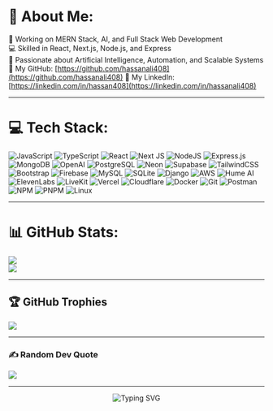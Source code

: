 # 💫 About Me:
🔭 Working on MERN Stack, AI, and Full Stack Web Development<br>
💻 Skilled in React, Next.js, Node.js, and Express<br>
🤖 Passionate about Artificial Intelligence, Automation, and Scalable Systems<br>
🐙 My GitHub: [https://github.com/hassanali408](https://github.com/hassanali408)
🔗 My LinkedIn: [https://linkedin.com/in/hassan408](https://linkedin.com/in/hassanali408)


---

# 💻 Tech Stack:
![JavaScript](https://img.shields.io/badge/javascript-%23323330.svg?style=for-the-badge&logo=javascript&logoColor=%23F7DF1E)
![TypeScript](https://img.shields.io/badge/typescript-%23007ACC.svg?style=for-the-badge&logo=typescript&logoColor=white)
![React](https://img.shields.io/badge/react-%2320232a.svg?style=for-the-badge&logo=react&logoColor=%2361DAFB)
![Next JS](https://img.shields.io/badge/Next-black?style=for-the-badge&logo=next.js&logoColor=white)
![NodeJS](https://img.shields.io/badge/node.js-6DA55F?style=for-the-badge&logo=node.js&logoColor=white)
![Express.js](https://img.shields.io/badge/express.js-%23404d59.svg?style=for-the-badge&logo=express&logoColor=%2361DAFB)
![MongoDB](https://img.shields.io/badge/MongoDB-%234ea94b.svg?style=for-the-badge&logo=mongodb&logoColor=white)
![OpenAI](https://img.shields.io/badge/OpenAI-%23000000.svg?style=for-the-badge&logo=openai&logoColor=white)
![PostgreSQL](https://img.shields.io/badge/postgresql-%23316192.svg?style=for-the-badge&logo=postgresql&logoColor=white)
![Neon](https://img.shields.io/badge/Neon-%23000000.svg?style=for-the-badge&logo=neon&logoColor=00E599)
![Supabase](https://img.shields.io/badge/Supabase-3FCF8E?style=for-the-badge&logo=supabase&logoColor=white)
![TailwindCSS](https://img.shields.io/badge/tailwindcss-%2338B2AC.svg?style=for-the-badge&logo=tailwind-css&logoColor=white)
![Bootstrap](https://img.shields.io/badge/bootstrap-%23563D7C.svg?style=for-the-badge&logo=bootstrap&logoColor=white)
![Firebase](https://img.shields.io/badge/firebase-%23039BE5.svg?style=for-the-badge&logo=firebase)
![MySQL](https://img.shields.io/badge/mysql-%2300f.svg?style=for-the-badge&logo=mysql&logoColor=white)
![SQLite](https://img.shields.io/badge/sqlite-%2307405e.svg?style=for-the-badge&logo=sqlite&logoColor=white)
![Django](https://img.shields.io/badge/django-%23092E20.svg?style=for-the-badge&logo=django&logoColor=white)
![AWS](https://img.shields.io/badge/AWS-%23FF9900.svg?style=for-the-badge&logo=amazon-aws&logoColor=white)
![Hume AI](https://img.shields.io/badge/HumeAI-%23000000.svg?style=for-the-badge&logoColor=white)
![ElevenLabs](https://img.shields.io/badge/ElevenLabs-%23FF6B00.svg?style=for-the-badge&logoColor=white)
![LiveKit](https://img.shields.io/badge/LiveKit-%23000000.svg?style=for-the-badge&logo=webrtc&logoColor=white)
![Vercel](https://img.shields.io/badge/vercel-%23000000.svg?style=for-the-badge&logo=vercel&logoColor=white)
![Cloudflare](https://img.shields.io/badge/Cloudflare-F38020?style=for-the-badge&logo=Cloudflare&logoColor=white)
![Docker](https://img.shields.io/badge/docker-%230db7ed.svg?style=for-the-badge&logo=docker&logoColor=white)
![Git](https://img.shields.io/badge/Git-%23F05033.svg?style=for-the-badge&logo=git&logoColor=white)
![Postman](https://img.shields.io/badge/Postman-FF6C37?style=for-the-badge&logo=postman&logoColor=white)
![NPM](https://img.shields.io/badge/NPM-%23CB3837.svg?style=for-the-badge&logo=npm&logoColor=white)
![PNPM](https://img.shields.io/badge/PNPM-%23F69220.svg?style=for-the-badge&logo=pnpm&logoColor=white)
![Linux](https://img.shields.io/badge/Linux-FCC624?style=for-the-badge&logo=linux&logoColor=black)

---

# 📊 GitHub Stats:
![](https://github-readme-streak-stats.herokuapp.com/?user=hassanali408&theme=radical&hide_border=true)<br/>
![](https://github-readme-stats.vercel.app/api/top-langs/?username=hassanali408&theme=radical&hide_border=true&include_all_commits=true&count_private=true&layout=compact&langs_count=8)

---

## 🏆 GitHub Trophies
![](https://github-profile-trophy.vercel.app/?username=hassanali408&theme=radical&no-frame=false&no-bg=true&margin-w=4)

---

### ✍️ Random Dev Quote
![](https://quotes-github-readme.vercel.app/api?type=horizontal&theme=tokyonight)

---
<p align="center">
  <img src="https://readme-typing-svg.herokuapp.com?font=Fira+Code&pause=1000&color=38BDF8&center=true&vCenter=true&width=600&lines=Hi%2C+I'm+Hassan+Ali+👋;MERN+Stack+Developer+💻;AI+Engineer+%F0%9F%A4%96;Open+Source+Contributor+🚀;Tech+Enthusiast+%E2%9C%A8" alt="Typing SVG" />
</p>

